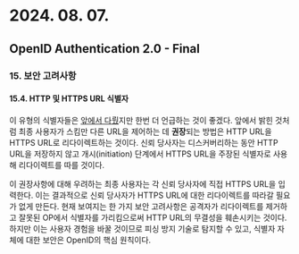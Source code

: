 # 2024. 08. 07.

## OpenID Authentication 2.0 - Final

### 15. 보안 고려사항

#### 15.4. HTTP 및 HTTPS URL 식별자

이 유형의 식별자들은 [앞에서 다뤘][oidc-url-identifiers]지만 한번 더 언급하는 것이 좋겠다. 앞에서 밝힌 것처럼 최종 사용자가 스킴만 다른 URL을 제어하는 데 **권장**되는 방법은 HTTP URL을 HTTPS URL로 리다이렉트하는 것이다. 신뢰 당사자는 디스커버리하는 동안 HTTP URL을 저장하지 않고 개시(initiation) 단계에서 HTTPS URL을 주장된 식별자로 사용해 리다이렉트를 따를 것이다.

이 권장사항에 대해 우려하는 최종 사용자는 각 신뢰 당사자에 직접 HTTPS URL을 입력한다. 이는 결과적으로 신뢰 당사자가 HTTPS URL에 대한 리다이렉트를 따라갈 필요가 없게 만든다. 현재 보여지는 한 가지 보안 고려사항은 공격자가 리다이렉트를 제거하고 잘못된  OP에서 식별자를 가리킴으로써 HTTP URL의 무결성을 훼손시키는 것이다. 하지만 이는 사용자 경험을 바꿀 것이므로 피싱 방지 기술로 탐지할 수 있고, 식별자 자체에 대한 보안은 OpenID의 핵심 원칙이다.



[oidc-url-identifiers]: https://openid.net/specs/openid-authentication-2_0.html#http_s_identifiers